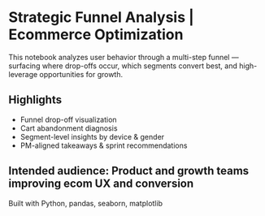 # Strategic Funnel Analysis | Ecommerce Optimization

This notebook analyzes user behavior through a multi-step funnel — surfacing where drop-offs occur, which segments convert best, and high-leverage opportunities for growth.

## Highlights
- Funnel drop-off visualization
- Cart abandonment diagnosis
- Segment-level insights by device & gender
- PM-aligned takeaways & sprint recommendations

## Intended audience: Product and growth teams improving ecom UX and conversion

Built with Python, pandas, seaborn, matplotlib
